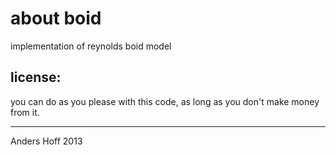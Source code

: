 about boid
=============

implementation of reynolds boid model

license:
--------
you can do as you please with this code, as long as you don't make money from
it.

----
Anders Hoff 2013

